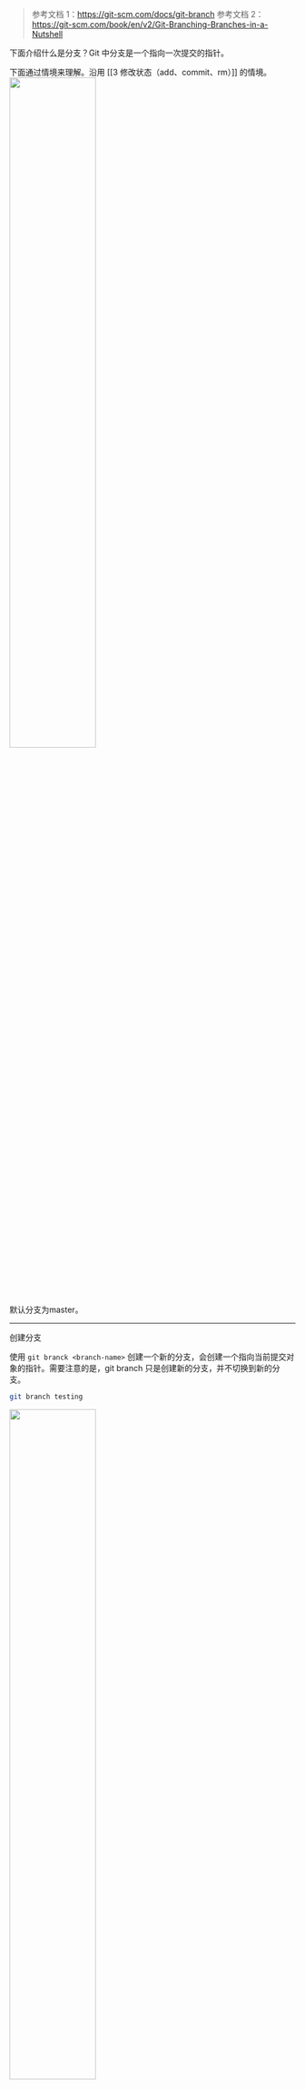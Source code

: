 
>参考文档 1：https://git-scm.com/docs/git-branch
>参考文档 2：https://git-scm.com/book/en/v2/Git-Branching-Branches-in-a-Nutshell

下面介绍什么是分支？Git 中分支是一个指向一次提交的指针。

下面通过情境来理解。沿用 [[3 修改状态（add、commit、rm）]] 的情境。
<img src="D:\NoteWithVersionControl\doc-git\3、八股与使用 -- Git 分支\PIC\Pasted image 20240330043647.png" width=55%/>

默认分支为master。

---
创建分支

使用 `git branck <branch-name>` 创建一个新的分支，会创建一个指向当前提交对象的指针。需要注意的是，git branch 只是创建新的分支，并不切换到新的分支。
```bash
git branch testing
```

<img src="D:\NoteWithVersionControl\doc-git\3、八股与使用 -- Git 分支\PIC\Pasted image 20240330044126.png" width=55%/>

---
切换分支

使用 `git checkout <branch-name>` 切换当前分支到指定分支。
```bash
git checkout testing
```

此时 HEAD 指向 testing 指针。

<img src="D:\NoteWithVersionControl\doc-git\3、八股与使用 -- Git 分支\PIC\Pasted image 20240330044601.png" width=55%/>

切换分支有什么影响？

切换分支，会 1）让 HEAD 指针指向切换分支的引用；2）使用切换的分支指针指向的提交对象指向的快照对象更新缓存区；3）使用缓存区更新工作目录。

切换分支，新的提交时，会让当前分支指向新的提交对象，而其它分支保持不动。

通过情境来帮助理解。修改 file1，做一次新的提交。
```bash
echo "not hello world!" > file1
git add file1 
git commit
```

此时提交历史如下。
<img src="D:\NoteWithVersionControl\doc-git\3、八股与使用 -- Git 分支\PIC\Pasted image 20240330045241.png" width=66%/>

切换回分支，修改file1，做一次新的提交。

```bash
git checkout master
echo "i am to play!" > file1
git add file1
git commit
```

此时提交历史如下，可以看到提交历史发生了分叉。
<img src="D:\NoteWithVersionControl\doc-git\3、八股与使用 -- Git 分支\PIC\Pasted image 20240330050147.png" width=60%/>

使用 `git log --oneline --decorate --graph --all` 可以查看完整的提交日志。
```bash
git log --oneline --decorate --graph --all
# * 4829432 (HEAD -> master)      modified:   file1
# | * 74e870e (testing)   modified:   file1
# |/
# * a168ab6       modified:   file1
# * 444ae25       modified:   file1
# * eff8a09       new file:   dir/file3   new file:   file1       new file:   file2
```











）查询分支（git branch --list）

查询分支，当前分支以高亮显示。

常用参数：
- -r -- 显示远程分支
- -a -- 显示所有分支（即本地、远程分支）